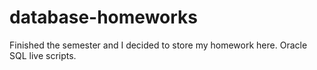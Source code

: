 # database-homeworks
Finished the semester and I decided to store my homework here.
Oracle SQL live scripts.
